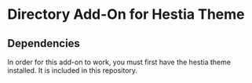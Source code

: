 # Directory Add-On for Hestia Theme

## Dependencies

In order for this add-on to work, you must first have the hestia theme installed. It is included in this repository.
